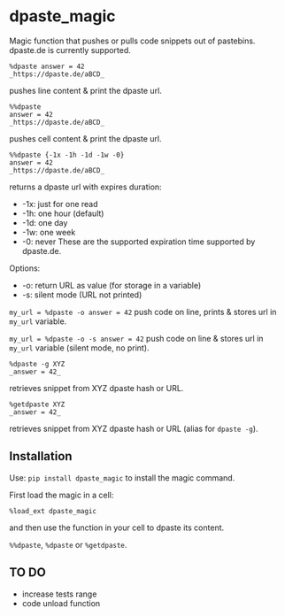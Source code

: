 # dpaste_magic
Magic function that pushes or pulls code snippets out of pastebins.
dpaste.de is currently supported.

    %dpaste answer = 42
    _https://dpaste.de/aBCD_

pushes line content & print the dpaste url.

    %%dpaste
    answer = 42
    _https://dpaste.de/aBCD_

pushes cell content & print the dpaste url.

    %%dpaste {-1x -1h -1d -1w -0}
    answer = 42
    _https://dpaste.de/aBCD_

returns a dpaste url with expires duration:
* -1x: just for one read
* -1h: one hour (default)
* -1d: one day
* -1w: one week
* -0: never
These are the supported expiration time supported by dpaste.de.

Options:
* -o: return URL as value (for storage in a variable)
* -s: silent mode (URL not printed)

`my_url = %dpaste -o answer = 42`
push code on line, prints & stores url in `my_url` variable.

`my_url = %dpaste -o -s answer = 42`
push code on line & stores url in `my_url` variable (silent mode, no print).

    %dpaste -g XYZ
    _answer = 42_

retrieves snippet from XYZ dpaste hash or URL.

    %getdpaste XYZ
    _answer = 42_

retrieves snippet from XYZ dpaste hash or URL (alias for `dpaste -g`).


## Installation

Use:
`pip install dpaste_magic`
to install the magic command.

First load the magic in a cell:

`%load_ext dpaste_magic`

and then use the function in your cell to dpaste its content.

`%%dpaste`, `%dpaste` or `%getdpaste`.


## TO DO

* increase tests range
* code unload function
